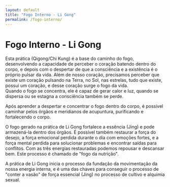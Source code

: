```yaml
---
layout: default
title: "Fogo Interno - Li Gong"
permalink: /fogo-interno/
---
```


# Fogo Interno - Li Gong
 

Esta prática (Qigong/Chi Kung) é a base do caminho do fogo, desenvolvendo a capacidade de perceber o coração batendo dentro do corpo, e depois com o despertar de que a consciência e a existência é o próprio pulsar da vida. Além de nosso coração, precisamos perceber que existe um coração pulsando na Terra, no Sol, nas estrelas, tudo que existe, possui um coração, e desse coração surge o fogo da vida.  
Quando o fogo se concentra, ele é capaz de gerar calor e luz, quando se dispersa ou se estagna a consciência também se perde.  

 
Após aprender a despertar e concentrar o fogo dentro do corpo, é possível caminhar pelos órgãos e meridianos de acupuntura, purificando e fortalecendo o corpo.  

 
O fogo gerado na prática de Li Gong fortalece a essência (Jing) e pode armazená-la dentro dos órgãos. É possível também restaurar a força do desejo, a força emocional perdida durante o dia com emoções fortes, e a força mental perdida para solucionar problemas e encontrar saídas para conflitos. Com as três energias restauradas podemos repousar e descansar bem. Este processo é chamado de "fogo da nutrição".  

 
A prática de Li Gong inicia o processo da fundação da movimentação da nossa energia interna, e é uma das chaves para conseguir o processo de  "conter a vasão" de força essencial (Jing) no processo de cultivo e alquimia sexual.